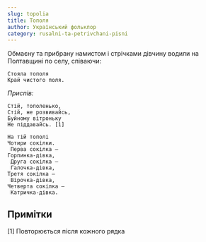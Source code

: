 ```yaml
---
slug: topolia
title: Тополя
author: Український фольклор
category: rusalni-ta-petrivchani-pisni
---
```

Обмаєну та прибрану намистом і стрічками дівчину водили на Полтавщині по селу, співаючи:

```
Стояла тополя 
Край чистого поля.
```

*Приспів:*

```
Стій, тополенько, 
Стій, не розвивайсь, 
Буйному вітроньку 
Не піддавайсь. [1]
```

```
На тій тополі 
Чотири сокілки.
 Перва сокілка —
Горпинка-дівка,
 Друга сокілка —
 Галочка-дівка, 
Третя сокілка —
 Вірочка-дівка, 
Четверта сокілка —
 Катричка-дівка.
```

## Примітки

[1] Повторюється після кожного рядка

